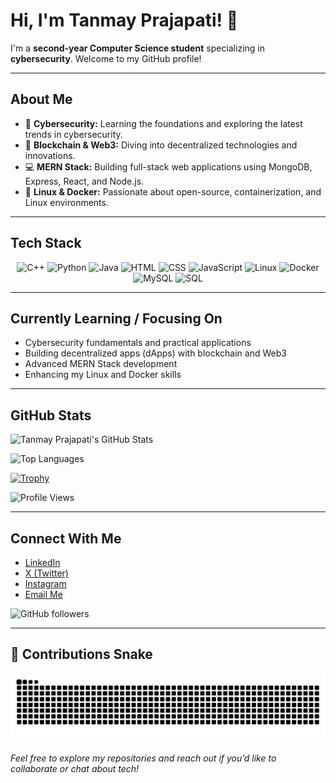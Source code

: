 # Hi, I'm Tanmay Prajapati! 👋

I'm a **second-year Computer Science student** specializing in **cybersecurity**. Welcome to my GitHub profile!

---

## About Me

- 🔐 **Cybersecurity:** Learning the foundations and exploring the latest trends in cybersecurity.
- 🔗 **Blockchain & Web3:** Diving into decentralized technologies and innovations.
- 💻 **MERN Stack:** Building full-stack web applications using MongoDB, Express, React, and Node.js.
- 🐧 **Linux & Docker:** Passionate about open-source, containerization, and Linux environments.

---

## Tech Stack

<p align="center">
  <img src="https://cdn.jsdelivr.net/gh/devicons/devicon/icons/cplusplus/cplusplus-original.svg" width="40" height="40" alt="C++" />
  <img src="https://cdn.jsdelivr.net/gh/devicons/devicon/icons/python/python-original.svg" width="40" height="40" alt="Python" />
  <img src="https://cdn.jsdelivr.net/gh/devicons/devicon/icons/java/java-original.svg" width="40" height="40" alt="Java" />
  <img src="https://cdn.jsdelivr.net/gh/devicons/devicon/icons/html5/html5-original.svg" width="40" height="40" alt="HTML" />
  <img src="https://cdn.jsdelivr.net/gh/devicons/devicon/icons/css3/css3-original.svg" width="40" height="40" alt="CSS" />
  <img src="https://cdn.jsdelivr.net/gh/devicons/devicon/icons/javascript/javascript-original.svg" width="40" height="40" alt="JavaScript" />
  <img src="https://cdn.jsdelivr.net/gh/devicons/devicon/icons/linux/linux-original.svg" width="40" height="40" alt="Linux" />
  <img src="https://cdn.jsdelivr.net/gh/devicons/devicon/icons/docker/docker-original.svg" width="40" height="40" alt="Docker" />
  <img src="https://cdn.jsdelivr.net/gh/devicons/devicon/icons/mysql/mysql-original.svg" width="40" height="40" alt="MySQL" />
  <img src="https://cdn.jsdelivr.net/gh/devicons/devicon/icons/microsoftsqlserver/microsoftsqlserver-original.svg" width="40" height="40" alt="SQL" />
</p>

---

## Currently Learning / Focusing On

- Cybersecurity fundamentals and practical applications
- Building decentralized apps (dApps) with blockchain and Web3
- Advanced MERN Stack development
- Enhancing my Linux and Docker skills


---

## GitHub Stats

![Tanmay Prajapati's GitHub Stats](https://github-readme-stats.vercel.app/api?username=TANMAYPRAJAPATI33&show_icons=true&theme=radical)

![Top Languages](https://github-readme-stats.vercel.app/api/top-langs/?username=TANMAYPRAJAPATI33&layout=compact&theme=radical)

[![Trophy](https://github-profile-trophy.vercel.app/?username=TANMAYPRAJAPATI33&theme=onedark)](https://github.com/ryo-ma/github-profile-trophy)

![Profile Views](https://hits.seeyoufarm.com/api/count/incr/badge.svg?url=https://github.com/TANMAYPRAJAPATI33/&title=Profile%20Views)

---

## Connect With Me

- [LinkedIn](https://www.linkedin.com/in/tanmay-prajapati-16a4a628b/)
- [X (Twitter)](https://x.com/Tanmay_330)
- [Instagram](https://www.instagram.com/_tanmay_33)
- [Email Me](mailto:tanmayprajapati190@gmail.com)

![GitHub followers](https://img.shields.io/github/followers/TANMAYPRAJAPATI33?style=social)

---

## 🐍 Contributions Snake
![Contribution Snake](./dist/snake.svg)

*Feel free to explore my repositories and reach out if you’d like to collaborate or chat about tech!*
